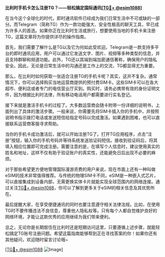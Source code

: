 **比利时手机卡怎么注册TG？——轻松搞定国际通讯[[TG💪+ @esim1088](https://t.me/s/esim1088)]**

在当今这个全球化的时代，即时通讯软件已经成为我们日常生活中不可或缺的一部分。而Telegram（简称TG）作为一款功能强大、安全性极高的聊天工具，早已成为许多人的首选。如果你正在比利时生活或旅行，想要使用当地的手机卡来注册TG，这篇文章将为你提供详尽的操作指南。

首先，我们需要了解什么是TG以及它为何如此受欢迎。Telegram是一款支持多平台的即时通讯应用，用户可以通过它发送文字、图片、视频等多种类型的信息，并且支持群聊和频道功能。此外，TG还以其端到端加密通信著称，确保用户的隐私安全。因此，无论是日常生活中的沟通还是工作上的交流，TG都显得尤为重要。

那么，在比利时如何获取一张适合注册TG的手机卡呢？其实，这并不复杂。通常情况下，你可以选择购买当地运营商提供的预付费SIM卡。这些SIM卡可以在各大超市、便利店或者专门的电信营业厅买到。购买时，请务必携带有效的身份证明文件，因为根据比利时法律，所有移动电话用户都需要进行实名登记。

接下来就是激活手机卡的过程了。大多数运营商会随卡附带一份详细的说明书，上面列出了具体的激活步骤。一般来说，你需要先将SIM卡插入你的手机中，并按照说明书指示拨打电话或发送短信给指定号码以完成激活。如果遇到困难，也可以直接联系运营商客服寻求帮助。

当你的手机卡成功激活后，就可以开始注册TG了。打开TG应用程序，点击“注册”按钮，输入你的手机号码并等待系统发送验证码短信。接收到验证码后，将其填入相应位置即可完成注册。需要注意的是，在填写个人信息时，建议使用真实的姓名和地址，这样不仅有助于验证账户的真实性，还能避免日后出现不必要的麻烦。

对于那些希望更方便地管理国际漫游资费的用户来说，现在市面上还有一种叫做eSIM的技术非常值得推荐。与传统的物理SIM卡不同，eSIM是一种嵌入式芯片，可以直接集成到设备内部，无需更换实体卡片就能实现全球范围内的网络连接。通过关注[TG💪+ @esim1088](https://t.me/s/esim1088)，你可以了解到更多关于eSIM的相关信息及其优势所在。

最后提醒大家，在享受便捷通讯的同时也要注意遵守相关法律法规。比如，在使用TG时不要传播违法不良信息，尊重他人隐私权等。只有每个人都自觉维护良好的网络环境，才能让这款优秀的应用继续为我们带来便利。

总之，无论你是长期居住在比利时还是短期访问这里，只要遵循上述步骤，就能轻松搞定TG账号注册问题。希望这篇指南能够帮到正在寻找答案的你！如果你还有其他疑问，欢迎随时留言讨论哦~ 

[[TG💪+ @esim1088](https://t.me/s/esim1088) ![Image](https://i.postimg.cc/4NQfJmqS/Snipaste-2025-05-13-00-14-12.png)]